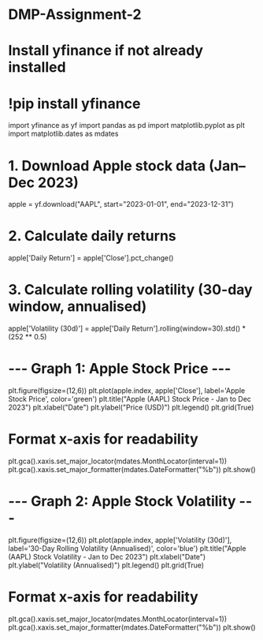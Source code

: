 # DMP-Assignment-2

# Install yfinance if not already installed
# !pip install yfinance

import yfinance as yf
import pandas as pd
import matplotlib.pyplot as plt
import matplotlib.dates as mdates

# 1. Download Apple stock data (Jan–Dec 2023)
apple = yf.download("AAPL", start="2023-01-01", end="2023-12-31")

# 2. Calculate daily returns
apple['Daily Return'] = apple['Close'].pct_change()

# 3. Calculate rolling volatility (30-day window, annualised)
apple['Volatility (30d)'] = apple['Daily Return'].rolling(window=30).std() * (252 ** 0.5)

# --- Graph 1: Apple Stock Price ---
plt.figure(figsize=(12,6))
plt.plot(apple.index, apple['Close'], label='Apple Stock Price', color='green')
plt.title("Apple (AAPL) Stock Price - Jan to Dec 2023")
plt.xlabel("Date")
plt.ylabel("Price (USD)")
plt.legend()
plt.grid(True)

# Format x-axis for readability
plt.gca().xaxis.set_major_locator(mdates.MonthLocator(interval=1))
plt.gca().xaxis.set_major_formatter(mdates.DateFormatter("%b"))
plt.show()

# --- Graph 2: Apple Stock Volatility ---
plt.figure(figsize=(12,6))
plt.plot(apple.index, apple['Volatility (30d)'], label='30-Day Rolling Volatility (Annualised)', color='blue')
plt.title("Apple (AAPL) Stock Volatility - Jan to Dec 2023")
plt.xlabel("Date")
plt.ylabel("Volatility (Annualised)")
plt.legend()
plt.grid(True)

# Format x-axis for readability
plt.gca().xaxis.set_major_locator(mdates.MonthLocator(interval=1))
plt.gca().xaxis.set_major_formatter(mdates.DateFormatter("%b"))
plt.show()
